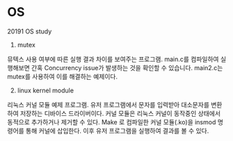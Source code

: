 # OS
20191 OS study

1. mutex

뮤텍스 사용 여부에 따른 실행 결과 차이를 보여주는 프로그램. main.c를 컴파일하여 실행해보면 간혹 Concurrency issue가 발생하는 것을 확인할 수 있습니다. main2.c는 mutex를 사용하여 이를 해결하는 예제이다.

2. linux kernel module

리눅스 커널 모듈 예제 프로그램. 유저 프로그램에서 문자를 입력받아 대소문자를 변환하여 저장하는 디바이스 드라이버이다.
커널 모듈은 리눅스 커널이 동작중인 상태에서 동적으로 추가하거나 제거할 수 있다.
Make 로 컴파일한 커널 모듈(.ko)을 insmod 명령어를 통해 커널에 삽입한다. 이후 유저 프로그램을 실행하여 결과를 볼 수 있다.
